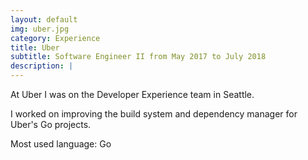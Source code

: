 ```yaml
---
layout: default
img: uber.jpg
category: Experience
title: Uber
subtitle: Software Engineer II from May 2017 to July 2018
description: |
---
```

  At Uber I was on the Developer Experience team in Seattle. 
  
  I worked on improving the build system and dependency manager for Uber's Go projects.
  
  Most used language: Go